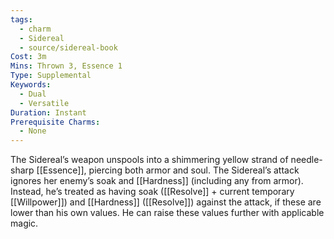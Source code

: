 ```yaml
---
tags:
  - charm
  - Sidereal
  - source/sidereal-book
Cost: 3m
Mins: Thrown 3, Essence 1
Type: Supplemental
Keywords:
  - Dual
  - Versatile
Duration: Instant
Prerequisite Charms:
  - None
---
```

The Sidereal’s weapon unspools into a shimmering yellow strand of needle-sharp [[Essence]], piercing both armor and soul. The Sidereal’s attack ignores her enemy’s soak and [[Hardness]] (including any from armor). Instead, he’s treated as having soak ([[Resolve]] + current temporary [[Willpower]]) and [[Hardness]] ([[Resolve]]) against the attack, if these are lower than his own values. He can raise these values further with applicable magic.